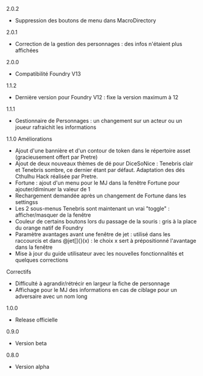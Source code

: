 2.0.2
- Suppression des boutons de menu dans MacroDirectory

2.0.1
- Correction de la gestion des personnages : des infos n'étaient plus affichées

2.0.0
- Compatibilité Foundry V13

1.1.2
- Dernière version pour Foundry V12 : fixe la version maximum à 12

1.1.1
- Gestionnaire de Personnages : un changement sur un acteur ou un joueur rafraichit les informations

1.1.0
Améliorations
- Ajout d'une bannière et d'un contour de token dans le répertoire asset (gracieusement offert par Pretre)
- Ajout de deux nouveaux thèmes de dé pour DiceSoNice : Tenebris clair et Tenebris sombre, ce dernier étant par défaut. Adaptation des dés Cthulhu Hack réalisée par Pretre.
- Fortune : ajout d'un menu pour le MJ dans la fenêtre Fortune pour ajouter/diminuer la valeur de 1
- Rechargement demandée après un changement de Fortune dans les settingss
- Les 2 sous-menus Tenebris sont maintenant un vrai "toggle" : afficher/masquer de la fenêtre
- Couleur de certains boutons lors du passage de la souris : gris à la place du orange natif de Foundry
- Paramètre avantages avant une fenêtre de jet : utilisé dans les raccourcis et dans @jet[]{}(x) : le choix x sert à prépositionné l'avantage dans la fenêtre
- Mise à jour du guide utilisateur avec les nouvelles fonctionnalités et quelques corrections

Correctifs
- Difficulté à agrandir/rétrécir en largeur la fiche de personnage
- Affichage pour le MJ des informations en cas de ciblage pour un adversaire avec un nom long

1.0.0
- Release officielle

0.9.0
- Version beta

0.8.0
- Version alpha